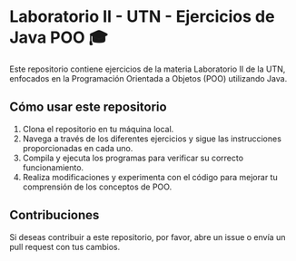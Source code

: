 # Laboratorio II - UTN - Ejercicios de Java POO 🎓

Este repositorio contiene ejercicios de la materia Laboratorio II de la UTN, enfocados en la Programación Orientada a Objetos (POO) utilizando Java.

## Cómo usar este repositorio

1. Clona el repositorio en tu máquina local.
2. Navega a través de los diferentes ejercicios y sigue las instrucciones proporcionadas en cada uno.
3. Compila y ejecuta los programas para verificar su correcto funcionamiento.
4. Realiza modificaciones y experimenta con el código para mejorar tu comprensión de los conceptos de POO.

## Contribuciones

Si deseas contribuir a este repositorio, por favor, abre un issue o envía un pull request con tus cambios.
